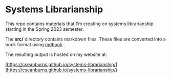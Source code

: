 # Systems Librarianship

This repo contains materials that I'm creating on systems
librarianship starting in the Spring 2023 semester.

The **src/** directory contains markdown files.
These files are converted into a book format
using [mdbook][mdBook].

The resulting output is hosted on my website at:

[https://cseanburns.github.io/systems-librarianship/](https://cseanburns.github.io/systems-librarianship/)

[mdBook]:https://github.com/rust-lang/mdBook
